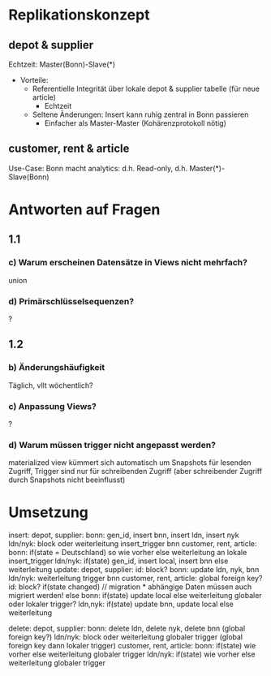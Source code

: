 # Replikationskonzept
## depot & supplier
Echtzeit: Master(Bonn)-Slave(*)
* Vorteile:
	- Referentielle Integrität über lokale depot & supplier tabelle (für neue article)
		* Echtzeit
	- Seltene Änderungen: Insert kann ruhig zentral in Bonn passieren
		* Einfacher als Master-Master (Kohärenzprotokoll nötig)
## customer, rent & article
Use-Case: Bonn macht analytics: d.h. Read-only, d.h. Master(*)-Slave(Bonn)

# Antworten auf Fragen
## 1.1
### c) Warum erscheinen Datensätze in Views nicht mehrfach?
union
### d) Primärschlüsselsequenzen?
?
## 1.2
### b) Änderungshäufigkeit
Täglich, vllt wöchentlich?
### c) Anpassung Views?
?
### d) Warum müssen trigger nicht angepasst werden?
materialized view kümmert sich automatisch um Snapshots für lesenden Zugriff, Trigger sind nur für schreibenden Zugriff (aber schreibender Zugriff durch Snapshots nicht beeinflusst)


# Umsetzung
insert:
	depot, supplier:
		bonn:
			gen_id, insert bnn, insert ldn, insert nyk
		ldn/nyk:
			block oder weiterleitung insert_trigger bnn
	customer, rent, article:
		bonn:
			if(state = Deutschland)
				so wie vorher
			else
				weiterleitung an lokale insert_trigger
		ldn/nyk:
			if(state)
				gen_id, insert local, insert bnn
			else
				weiterleitung
update:
	depot, supplier:
		id: block?
		bonn:
			update ldn, nyk, bnn
		ldn/nyk:
			weiterleitung trigger bnn
	customer, rent, article:
		global foreign key?
		id: block?
		if(state changed) //
			migration
				* abhängige Daten müssen auch migriert werden! 
		else
			bonn:
				if(state)
					update local
				else
					weiterleitung globaler oder lokaler trigger?
			ldn,nyk:
				if(state)
					update bnn, update local
				else
					weiterleitung
				
delete:
	depot, supplier:
		bonn:
			delete ldn, delete nyk, delete bnn (global foreign key?)
		ldn/nyk:
			block oder weiterleitung globaler trigger (global foreign key dann lokaler trigger)
	customer, rent, article:
		bonn:
			if(state)
				wie vorher
			else
				weiterleitung globaler trigger
		ldn/nyk:
			if(state)
				wie vorher
			else
				weiterleitung globaler trigger
	
	
